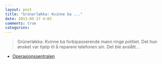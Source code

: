 ```yaml
---
layout: post
title: "Grünerløkka: Kvinne ba ..."
date: 2013-05-17 4:03
comments: true
categories: 
---
```


> Grünerløkka: Kvinne ba forbipasserende mann ringe politiet. Det hun ønsket var hjelp til å reparere telefonen sin. Det ble avslått...
- [Operasjonssentralen](http://twitter.com/oslopolitiops/statuses/335349767804702721)
